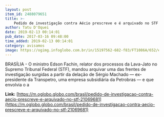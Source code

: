 ```yaml
---
layout: post
item_id: 2488079651
title: >-
    Pedido de investigação contra Aécio prescreve e é arquivado no STF
author: Tatu D'Oquei
date: 2019-02-13 00:14:01
pub_date: 2017-03-16 09:48:00
time_added: 2019-02-13 00:14:01
category: avisamos
image: https://ogimg.infoglobo.com.br/in/15197562-682-f83/FT1086A/652/eleicoes-na-Camara.jpg
---
```


BRASÍLIA - O ministro Edson Fachin, relator dos processos da Lava-Jato no Supremo Tribunal Federal (STF), mandou arquivar uma das frentes de investigação surgidas a partir da delação de Sérgio Machado — ex-presidente da Transpetro, uma empresa subsidiária da Petrobras — e que envolvia o a

**Link:** [https://m.oglobo.globo.com/brasil/pedido-de-investigacao-contra-aecio-prescreve-e-arquivado-no-stf-21069681](https://m.oglobo.globo.com/brasil/pedido-de-investigacao-contra-aecio-prescreve-e-arquivado-no-stf-21069681)

